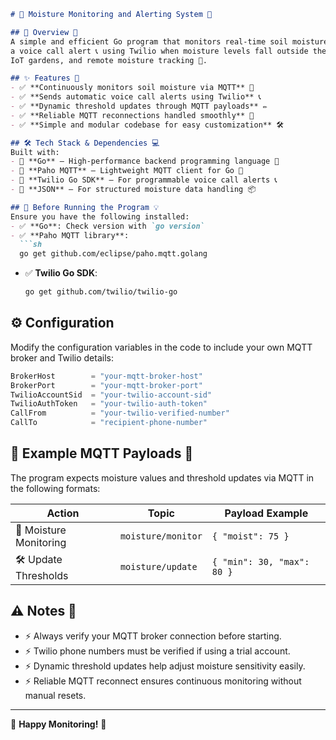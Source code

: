 ```markdown
# 📄 Moisture Monitoring and Alerting System 🌱

## 📌 Overview 🚀
A simple and efficient Go program that monitors real-time soil moisture levels 📡 and automatically triggers
a voice call alert 📞 using Twilio when moisture levels fall outside the safe range! Perfect for smart farming,
IoT gardens, and remote moisture tracking 🌾.

## ✨ Features 🎉
- ✅ **Continuously monitors soil moisture via MQTT** 📡
- ✅ **Sends automatic voice call alerts using Twilio** 📞
- ✅ **Dynamic threshold updates through MQTT payloads** ✏️
- ✅ **Reliable MQTT reconnections handled smoothly** 🔄
- ✅ **Simple and modular codebase for easy customization** 🛠️

## 🛠️ Tech Stack & Dependencies 💻
Built with:
- 🔹 **Go** – High-performance backend programming language 🚀
- 🔹 **Paho MQTT** – Lightweight MQTT client for Go 📡
- 🔹 **Twilio Go SDK** – For programmable voice call alerts 📞
- 🔹 **JSON** – For structured moisture data handling 📦

## 📌 Before Running the Program 💡
Ensure you have the following installed:
- ✅ **Go**: Check version with `go version`
- ✅ **Paho MQTT library**: 
  ```sh
  go get github.com/eclipse/paho.mqtt.golang
  ```
- ✅ **Twilio Go SDK**:
  ```sh
  go get github.com/twilio/twilio-go
  ```

## ⚙️ Configuration
Modify the configuration variables in the code to include your own MQTT broker and Twilio details:

```go
BrokerHost        = "your-mqtt-broker-host"
BrokerPort        = "your-mqtt-broker-port"
TwilioAccountSid  = "your-twilio-account-sid"
TwilioAuthToken   = "your-twilio-auth-token"
CallFrom          = "your-twilio-verified-number"
CallTo            = "recipient-phone-number"
```

## 📜 Example MQTT Payloads 📑
The program expects moisture values and threshold updates via MQTT in the following formats:

| Action                      | Topic              |  Payload Example                  |
|-----------------------------|------------------- |-----------------------------------|
| 🌱 Moisture Monitoring      | `moisture/monitor` | `{ "moist": 75 }`                 |
| 🛠️ Update Thresholds        | `moisture/update`  | `{ "min": 30, "max": 80 }`        |

## ⚠️ Notes 📝
- ⚡ Always verify your MQTT broker connection before starting.
- ⚡ Twilio phone numbers must be verified if using a trial account.
- ⚡ Dynamic threshold updates help adjust moisture sensitivity easily.
- ⚡ Reliable MQTT reconnect ensures continuous monitoring without manual resets.

---
🚀 **Happy Monitoring!** 🚀
```
